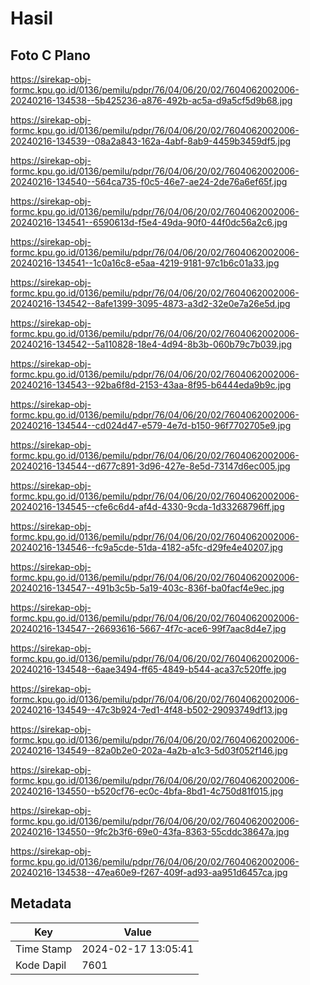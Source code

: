 # Hasil

## Foto C Plano

https://sirekap-obj-formc.kpu.go.id/0136/pemilu/pdpr/76/04/06/20/02/7604062002006-20240216-134538--5b425236-a876-492b-ac5a-d9a5cf5d9b68.jpg

https://sirekap-obj-formc.kpu.go.id/0136/pemilu/pdpr/76/04/06/20/02/7604062002006-20240216-134539--08a2a843-162a-4abf-8ab9-4459b3459df5.jpg

https://sirekap-obj-formc.kpu.go.id/0136/pemilu/pdpr/76/04/06/20/02/7604062002006-20240216-134540--564ca735-f0c5-46e7-ae24-2de76a6ef65f.jpg

https://sirekap-obj-formc.kpu.go.id/0136/pemilu/pdpr/76/04/06/20/02/7604062002006-20240216-134541--6590613d-f5e4-49da-90f0-44f0dc56a2c6.jpg

https://sirekap-obj-formc.kpu.go.id/0136/pemilu/pdpr/76/04/06/20/02/7604062002006-20240216-134541--1c0a16c8-e5aa-4219-9181-97c1b6c01a33.jpg

https://sirekap-obj-formc.kpu.go.id/0136/pemilu/pdpr/76/04/06/20/02/7604062002006-20240216-134542--8afe1399-3095-4873-a3d2-32e0e7a26e5d.jpg

https://sirekap-obj-formc.kpu.go.id/0136/pemilu/pdpr/76/04/06/20/02/7604062002006-20240216-134542--5a110828-18e4-4d94-8b3b-060b79c7b039.jpg

https://sirekap-obj-formc.kpu.go.id/0136/pemilu/pdpr/76/04/06/20/02/7604062002006-20240216-134543--92ba6f8d-2153-43aa-8f95-b6444eda9b9c.jpg

https://sirekap-obj-formc.kpu.go.id/0136/pemilu/pdpr/76/04/06/20/02/7604062002006-20240216-134544--cd024d47-e579-4e7d-b150-96f7702705e9.jpg

https://sirekap-obj-formc.kpu.go.id/0136/pemilu/pdpr/76/04/06/20/02/7604062002006-20240216-134544--d677c891-3d96-427e-8e5d-73147d6ec005.jpg

https://sirekap-obj-formc.kpu.go.id/0136/pemilu/pdpr/76/04/06/20/02/7604062002006-20240216-134545--cfe6c6d4-af4d-4330-9cda-1d33268796ff.jpg

https://sirekap-obj-formc.kpu.go.id/0136/pemilu/pdpr/76/04/06/20/02/7604062002006-20240216-134546--fc9a5cde-51da-4182-a5fc-d29fe4e40207.jpg

https://sirekap-obj-formc.kpu.go.id/0136/pemilu/pdpr/76/04/06/20/02/7604062002006-20240216-134547--491b3c5b-5a19-403c-836f-ba0facf4e9ec.jpg

https://sirekap-obj-formc.kpu.go.id/0136/pemilu/pdpr/76/04/06/20/02/7604062002006-20240216-134547--26693616-5667-4f7c-ace6-99f7aac8d4e7.jpg

https://sirekap-obj-formc.kpu.go.id/0136/pemilu/pdpr/76/04/06/20/02/7604062002006-20240216-134548--6aae3494-ff65-4849-b544-aca37c520ffe.jpg

https://sirekap-obj-formc.kpu.go.id/0136/pemilu/pdpr/76/04/06/20/02/7604062002006-20240216-134549--47c3b924-7ed1-4f48-b502-29093749df13.jpg

https://sirekap-obj-formc.kpu.go.id/0136/pemilu/pdpr/76/04/06/20/02/7604062002006-20240216-134549--82a0b2e0-202a-4a2b-a1c3-5d03f052f146.jpg

https://sirekap-obj-formc.kpu.go.id/0136/pemilu/pdpr/76/04/06/20/02/7604062002006-20240216-134550--b520cf76-ec0c-4bfa-8bd1-4c750d81f015.jpg

https://sirekap-obj-formc.kpu.go.id/0136/pemilu/pdpr/76/04/06/20/02/7604062002006-20240216-134550--9fc2b3f6-69e0-43fa-8363-55cddc38647a.jpg

https://sirekap-obj-formc.kpu.go.id/0136/pemilu/pdpr/76/04/06/20/02/7604062002006-20240216-134538--47ea60e9-f267-409f-ad93-aa951d6457ca.jpg


## Metadata

| Key        | Value               |
| ---------- | ------------------- |
| Time Stamp | 2024-02-17 13:05:41 |
| Kode Dapil | 7601                |



